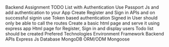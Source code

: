 Backend Assignment
TODO List with Authentication
Use Passport Js and add authentication to your App
Create Register and Sign in APIs and on successful signin use Token based authentication
Signed in User should only be able to call the routes
Create a basic html page and serve it using express app
Html page for Register, Sign in and display users Todo list should be created
Prefered Technologies
Environment Framework
Backend APIs Express Js
Database MongoDB
ORM/ODM Mongoose
